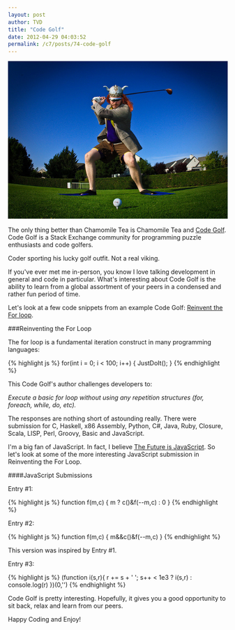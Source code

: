 ```yaml
---
layout: post
author: TVD
title: "Code Golf"
date: 2012-04-29 04:03:52
permalink: /c7/posts/74-code-golf
---
```


![golf](/c7/static/golf.jpg)

The only thing better than Chamomile Tea is Chamomile Tea and [Code Golf][1]. Code Golf is a Stack Exchange community for programming puzzle enthusiasts and code golfers.

Coder sporting his lucky golf outfit. Not a real viking.

If you've ever met me in-person, you know I love talking development in general and code in particular. What's interesting about Code Golf is the ability to learn from a global assortment of your peers in a condensed and rather fun period of time.

Let's look at a few code snippets from an example Code Golf: [Reinvent the For loop][2].

###Reinventing the For Loop

The for loop is a fundamental iteration construct in many programming languages:

{% highlight js %}
for(int i = 0; i < 100; i++) 
{
   JustDoIt();
}
{% endhighlight %}

This Code Golf's author challenges developers to:

*Execute a basic for loop without using any repetition structures (for, foreach, while, do, etc).*

The responses are nothing short of astounding really. There were submission for C, Haskell, x86 Assembly, Python, C#, Java, Ruby, Closure, Scala, LISP, Perl, Groovy, Basic and JavaScript.

I'm a big fan of JavaScript. In fact, I believe [The Future is JavaScript][3]. So let's look at some of the more interesting JavaScript submission in Reinventing the For Loop.

####JavaScript Submissions

Entry #1:

{% highlight js %}
function f(m,c) {
   m ? c()&f(--m,c) : 0
}
{% endhighlight %}

Entry #2:

{% highlight js %}
function f(m,c) {
   m&&c()&f(--m,c)
}
{% endhighlight %}

This version was inspired by Entry #1.

Entry #3:

{% highlight js %}
(function i(s,r){
    r += s + ' ';
    s++ < 1e3 ? i(s,r) : console.log(r)
})(0,'')
{% endhighlight %}

Code Golf is pretty interesting. Hopefully, it gives you a good opportunity to sit back, relax and learn from our peers.

Happy Coding and Enjoy!



  [1]: http://codegolf.stackexchange.com/
  [2]: http://codegolf.stackexchange.com/questions/1034/reinvent-the-for-loop
  [3]: https://techoctave.com/posts/67-the-future-is-javascript
